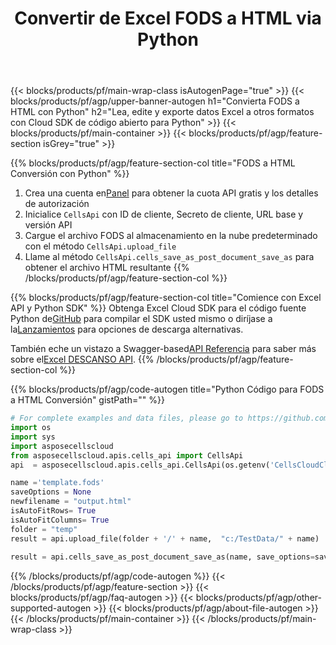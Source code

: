 ﻿---
title:  Convertir de Excel FODS a HTML via Python
description: Cree, edite o convierta archivos Excel con REST API y Open Source Python SDK
url: /es/python/conversion/fods-to-html/
family: cells
platformtag: python
feature: conversion
informat: FODS
outformat: HTML
platform: Python
otherformats: XLSB MD XLSM MHTML TXT PDF XLTM XML DIF FODS XPS TSV XLSX CSV XLTX SVG 
---
{{< blocks/products/pf/main-wrap-class isAutogenPage="true" >}}
{{< blocks/products/pf/agp/upper-banner-autogen h1="Convierta FODS a HTML con Python" h2="Lea, edite y exporte datos Excel a otros formatos con Cloud SDK de código abierto para Python" >}}
{{< blocks/products/pf/main-container >}}
{{< blocks/products/pf/agp/feature-section isGrey="true" >}}

{{% blocks/products/pf/agp/feature-section-col title="FODS a HTML Conversión con Python" %}}
1.  Crea una cuenta en<a href="https://dashboard.aspose.cloud/">Panel</a> para obtener la cuota API gratis y los detalles de autorización
1. Inicialice ```CellsApi``` con ID de cliente, Secreto de cliente, URL base y versión API
1. Cargue el archivo FODS al almacenamiento en la nube predeterminado con el método ```CellsApi.upload_file```
1. Llame al método ```CellsApi.cells_save_as_post_document_save_as``` para obtener el archivo HTML resultante
{{% /blocks/products/pf/agp/feature-section-col %}}

{{% blocks/products/pf/agp/feature-section-col title="Comience con Excel API y Python SDK" %}}
 Obtenga Excel Cloud SDK para el código fuente Python de[GitHub](https://github.com/aspose-cells-cloud/aspose-cells-cloud-python) para compilar el SDK usted mismo o diríjase a la[Lanzamientos](https://releases.aspose.cloud/) para opciones de descarga alternativas.

 También eche un vistazo a Swagger-based[API Referencia](https://apireference.aspose.cloud/cells/) para saber más sobre el[Excel DESCANSO API](https://products.aspose.cloud/cells/curl/).
{{% /blocks/products/pf/agp/feature-section-col %}}

{{% blocks/products/pf/agp/code-autogen title="Python Código para FODS a HTML Conversión" gistPath="" %}}
```python
# For complete examples and data files, please go to https://github.com/aspose-cells-cloud/aspose-cells-cloud-python
import os
import sys
import asposecellscloud
from asposecellscloud.apis.cells_api import CellsApi
api  = asposecellscloud.apis.cells_api.CellsApi(os.getenv('CellsCloudClientId'), os.getenv('CellsCloudClientSecret'), "v3.0" ,os.getenv('CellsCloudApiBaseUrl'))

name ='template.fods'    
saveOptions = None
newfilename = "output.html"
isAutoFitRows= True
isAutoFitColumns= True
folder = "temp"
result = api.upload_file(folder + '/' + name,  "c:/TestData/" + name)
 
result = api.cells_save_as_post_document_save_as(name, save_options=saveOptions, newfilename=(folder +'/' + newfilename), is_auto_fit_rows=isAutoFitRows, is_auto_fit_columns=isAutoFitColumns, folder=folder)
```
{{% /blocks/products/pf/agp/code-autogen %}}
{{< /blocks/products/pf/agp/feature-section >}}
{{< blocks/products/pf/agp/faq-autogen >}}
{{< blocks/products/pf/agp/other-supported-autogen >}}
{{< blocks/products/pf/agp/about-file-autogen >}}
{{< /blocks/products/pf/main-container >}}
{{< /blocks/products/pf/main-wrap-class >}}